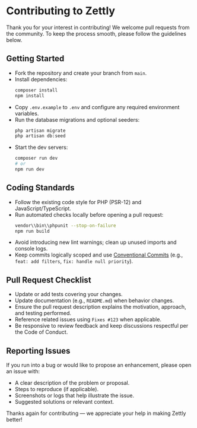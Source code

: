 # Contributing to Zettly

Thank you for your interest in contributing! We welcome pull requests from the community. To keep the process smooth, please follow the guidelines below.

## Getting Started

- Fork the repository and create your branch from `main`.
- Install dependencies:
  ```bash
  composer install
  npm install
  ```
- Copy `.env.example` to `.env` and configure any required environment variables.
- Run the database migrations and optional seeders:
  ```bash
  php artisan migrate
  php artisan db:seed
  ```
- Start the dev servers:
  ```bash
  composer run dev
  # or
  npm run dev
  ```

## Coding Standards

- Follow the existing code style for PHP (PSR-12) and JavaScript/TypeScript.
- Run automated checks locally before opening a pull request:
  ```bash
  vendor\\bin\\phpunit --stop-on-failure
  npm run build
  ```
- Avoid introducing new lint warnings; clean up unused imports and console logs.
- Keep commits logically scoped and use [Conventional Commits](https://www.conventionalcommits.org/) (e.g., `feat: add filters`, `fix: handle null priority`).

## Pull Request Checklist

- Update or add tests covering your changes.
- Update documentation (e.g., `README.md`) when behavior changes.
- Ensure the pull request description explains the motivation, approach, and testing performed.
- Reference related issues using `Fixes #123` when applicable.
- Be responsive to review feedback and keep discussions respectful per the Code of Conduct.

## Reporting Issues

If you run into a bug or would like to propose an enhancement, please open an issue with:

- A clear description of the problem or proposal.
- Steps to reproduce (if applicable).
- Screenshots or logs that help illustrate the issue.
- Suggested solutions or relevant context.

Thanks again for contributing — we appreciate your help in making Zettly better!
